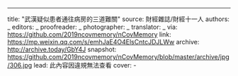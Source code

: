 -------------
title: "武漢疑似患者通往病房的三道難關"
source: 財經雜誌/財經十一人
authors: _
editors: _
proofreader: _
photographer: _
translator: _
via: https://github.com/2019ncovmemory/nCovMemory
link: https://mp.weixin.qq.com/s/emhJaE4O4ElsCntcJDJLWw
archive: http://archive.today/GbY4J
snapshot: https://github.com/2019ncovmemory/nCovMemory/blob/master/archive/jpg/306.jpg
lead: 此內容因違規無法查看
cover: -
